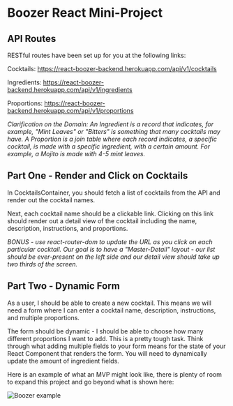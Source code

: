 # Boozer React Mini-Project

## API Routes

RESTful routes have been set up for you at the following links:

Cocktails:
https://react-boozer-backend.herokuapp.com/api/v1/cocktails

Ingredients:
https://react-boozer-backend.herokuapp.com/api/v1/ingredients

Proportions:
https://react-boozer-backend.herokuapp.com/api/v1/proportions

*Clarification on the Domain: An Ingredient is a record that indicates, for example, "Mint Leaves" or "Bitters" is something that many cocktails may have. A Proportion is a join table where each record indicates, a specific cocktail, is made with a specific ingredient, with a certain amount. For example, a Mojito is made with 4-5 mint leaves.*

## Part One - Render and Click on Cocktails

In CocktailsContainer, you should fetch a list of cocktails from the API and render out the cocktail names.

Next, each cocktail name should be a clickable link. Clicking on this link should render out a detail view of the cocktail including the name, description, instructions, and proportions.

*BONUS - use react-router-dom to update the URL as you click on each particular cocktail. Our goal is to have a "Master-Detail" layout - our list should be ever-present on the left side and our detail view should take up two thirds of the screen.*

## Part Two - Dynamic Form

As a user, I should be able to create a new cocktail. This means we will need a form where I can enter a cocktail name, description, instructions, and multiple proportions.

The form should be dynamic - I should be able to choose how many different proportions I want to add. This is a pretty tough task. Think through what adding multiple fields to your form means for the state of your React Component that renders the form. You will need to dynamically update the amount of ingredient fields.

Here is an example of what an MVP might look like, there is plenty of room to expand this project and go beyond what is shown here:

![Boozer example](./Boozer.gif)

